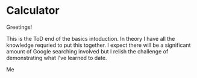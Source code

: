 # Calculator

Greetings!

This is the ToD end of the basics intoduction.
In theory I have all the knowledge requried to put this together.  I expect there will be a significant amount of Google searching involved but I relish the challenge of demonstrating what I've learned to date.

Me
